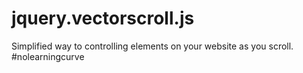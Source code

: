 # jquery.vectorscroll.js
Simplified way to controlling elements on your website as you scroll. #nolearningcurve
